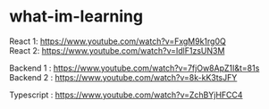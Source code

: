 # what-im-learning
React 1: https://www.youtube.com/watch?v=FxgM9k1rg0Q  
React 2: https://www.youtube.com/watch?v=IdlF1zsUN3M  

Backend 1 : https://www.youtube.com/watch?v=7fjOw8ApZ1I&t=81s  
Backend 2 : https://www.youtube.com/watch?v=8k-kK3tsJFY  

Typescript : https://www.youtube.com/watch?v=ZchBYjHFCC4  
